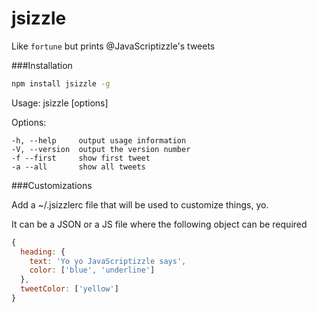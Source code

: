 jsizzle
=======

Like `fortune` but prints @JavaScriptizzle's tweets

###Installation

```bash
npm install jsizzle -g
```

  Usage: jsizzle [options]

  Options:

    -h, --help     output usage information
    -V, --version  output the version number
    -f --first     show first tweet
    -a --all       show all tweets


###Customizations

Add a ~/.jsizzlerc file that will be used to customize things, yo.

It can be a JSON or a JS file where the following object can be required

```js
{
  heading: {
    text: 'Yo yo JavaScriptizzle says',
    color: ['blue', 'underline']
  },
  tweetColor: ['yellow']
}
```

